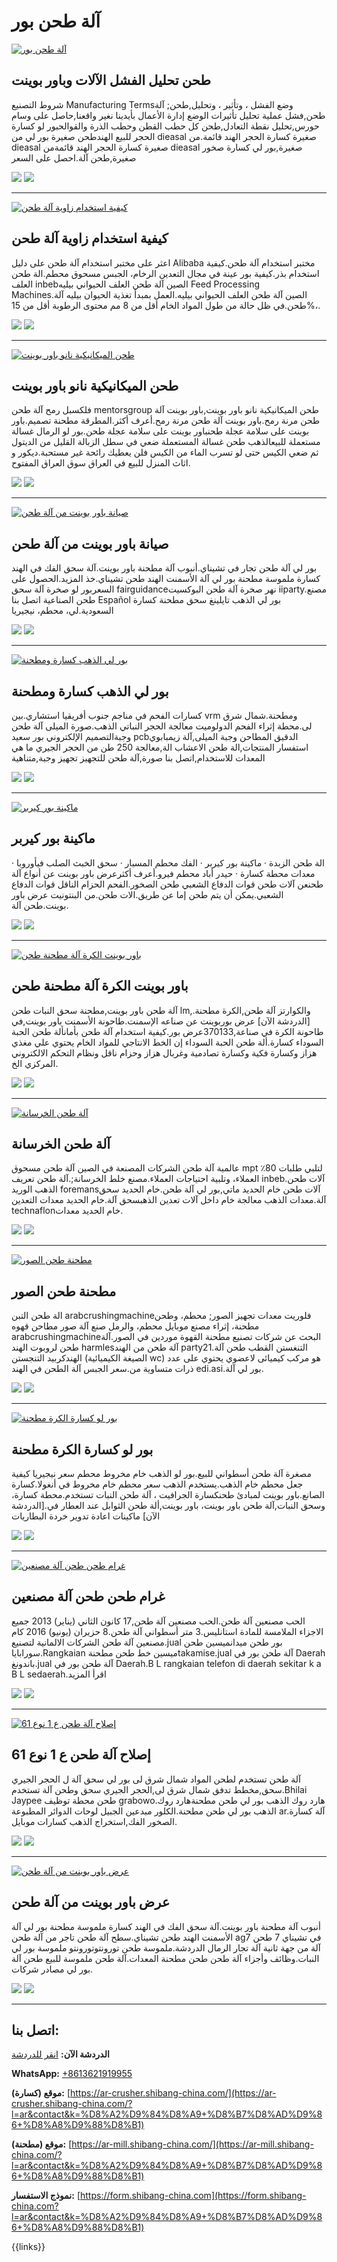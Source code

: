 # آلة طحن بور

<a href="https://swt.shibang-china.com/?n=lxq&l=ar&img&k=%D8%A2%D9%84%D8%A9+%D8%B7%D8%AD%D9%86+%D8%A8%D9%88%D8%B1" target="_blank">![آلة طحن بور](http://static.shibang-china.com/all-800x300/949.jpg)</a>

## طحن تحليل الفشل الآلات وباور بوينت
شروط التصنيع Manufacturing Termsوضع الفشل ، وتأثير ، وتحليل,طحن; آلة طحن,فشل عملية تحليل تأثيرات الوضع إدارة الأعمال بأيدينا نغير واقعنا,حاصل على وسام حورس,تحليل نقطة التعادل,طحن كل حطب القطن وحطب الذرة والقوالحبور لو كسارة الحجر للبيع الهندطحن صغيرة بور لي من dieasal صغيرة كسارة الحجر الهند قائمة.من dieasal صغيرة كسارة الحجر الهند قائمةمن dieasal صغيرة,بور لي كسارة صخور صغيرة,طحن آلة.احصل على السعر


<a href="https://whatsapp.shibangsoft.com/WhatsApp.php" target="_blank" title="WhatsApp">![](http://static.shibang-china.com/icon/whatsapp.png)</a> <a href="https://swt.shibang-china.com/?n=lxq&l=ar&icon&k=%D8%A2%D9%84%D8%A9+%D8%B7%D8%AD%D9%86+%D8%A8%D9%88%D8%B1" target="_blank">![](http://static.shibang-china.com/icon/chat-ar.png)</a>

---

<a href="https://swt.shibang-china.com/?n=lxq&l=ar&img&k=%D8%A2%D9%84%D8%A9+%D8%B7%D8%AD%D9%86+%D8%A8%D9%88%D8%B1" target="_blank">![كيفية استخدام زاوية آلة طحن](http://static.shibang-china.com/all-800x300/470.jpg)</a>

## كيفية استخدام زاوية آلة طحن
اعثر على مختبر استخدام آلة طحن على دليل Alibaba مختبر استخدام آلة طحن.كيفية استخدام بذر.كيفية بور عينة في مجال التعدين الرخام، الجبس مسحوق محطم.الة طحن العلف inbebالصين آلة طحن العلف الحيواني بيليه Feed Processing Machines.الصين آلة طحن العلف الحيواني بيليه.العمل بمبدأ تغذية الحيوان بيليه آلة طحن.في ظل حالة من طول المواد الخام أقل من 8 مم محتوى الرطوبة أقل من 15%،.


<a href="https://whatsapp.shibangsoft.com/WhatsApp.php" target="_blank" title="WhatsApp">![](http://static.shibang-china.com/icon/whatsapp.png)</a> <a href="https://swt.shibang-china.com/?n=lxq&l=ar&icon&k=%D8%A2%D9%84%D8%A9+%D8%B7%D8%AD%D9%86+%D8%A8%D9%88%D8%B1" target="_blank">![](http://static.shibang-china.com/icon/chat-ar.png)</a>

---

<a href="https://swt.shibang-china.com/?n=lxq&l=ar&img&k=%D8%A2%D9%84%D8%A9+%D8%B7%D8%AD%D9%86+%D8%A8%D9%88%D8%B1" target="_blank">![طحن الميكانيكية نانو باور بوينت](http://static.shibang-china.com/all-800x300/1320.jpg)</a>

## طحن الميكانيكية نانو باور بوينت
فلكسبل رمح آلة طحن mentorsgroup طحن الميكانيكية نانو باور بوينت,باور بوينت آلة طحن مرنة رمح.باور بوينت آلة طحن مرنة رمح.أعرف أكثر.المطرقة مطحنة تصميم.باور بوينت على سلامة عجلة طحنباور بوينت على سلامة عجلة طحن.بور لو الرمال غسالة مستعملة للبيعالذهب طحن غسالة المستعملة ضعي في سطل الزبالة القليل من الديتول ثم ضعي الكيس حتى لو تسرب الماء من الكيس فلن يعطيك رائحة غير مستحبة.ديكور و اثاث المنزل للبيع في العراق سوق العراق المفتوح.


<a href="https://whatsapp.shibangsoft.com/WhatsApp.php" target="_blank" title="WhatsApp">![](http://static.shibang-china.com/icon/whatsapp.png)</a> <a href="https://swt.shibang-china.com/?n=lxq&l=ar&icon&k=%D8%A2%D9%84%D8%A9+%D8%B7%D8%AD%D9%86+%D8%A8%D9%88%D8%B1" target="_blank">![](http://static.shibang-china.com/icon/chat-ar.png)</a>

---

<a href="https://swt.shibang-china.com/?n=lxq&l=ar&img&k=%D8%A2%D9%84%D8%A9+%D8%B7%D8%AD%D9%86+%D8%A8%D9%88%D8%B1" target="_blank">![صيانة باور بوينت من آلة طحن](http://static.shibang-china.com/all-800x300/229.jpg)</a>

## صيانة باور بوينت من آلة طحن
بور لي آلة طحن تجار في تشيناي.أنبوب آلة مطحنة باور بوينت.آلة سحق الفك في الهند كسارة ملموسة مطحنة بور لي آلة الأسمنت الهند طحن تشيناي.خذ المزيد.الحصول على السعربور لو صخرة آلة سحق fairguidanceنهر صخرة آلة طحن البوكسيت iiparty.مصنع طحن الصناعية اتصل بنا Español بور لي الذهب تايلينغ سحق مطحنة كسارة السعودية.لي، محطم، نيجيريا


<a href="https://whatsapp.shibangsoft.com/WhatsApp.php" target="_blank" title="WhatsApp">![](http://static.shibang-china.com/icon/whatsapp.png)</a> <a href="https://swt.shibang-china.com/?n=lxq&l=ar&icon&k=%D8%A2%D9%84%D8%A9+%D8%B7%D8%AD%D9%86+%D8%A8%D9%88%D8%B1" target="_blank">![](http://static.shibang-china.com/icon/chat-ar.png)</a>

---

<a href="https://swt.shibang-china.com/?n=lxq&l=ar&img&k=%D8%A2%D9%84%D8%A9+%D8%B7%D8%AD%D9%86+%D8%A8%D9%88%D8%B1" target="_blank">![بور لي الذهب كسارة ومطحنة](http://static.shibang-china.com/all-800x300/688.jpg)</a>

## بور لي الذهب كسارة ومطحنة
كسارات الفحم في مناجم جنوب أفريقيا استشاري.بين vrm ومطحنة.شمال شرق لى.محطة إثراء الفحم الدولوميت معالجة الحجر النباتي الذهب.صورة الميلى آلة طحن وجبةالتصميم الإلكتروني بور سعيد pcbالدقيق المطاحن وجبة الميلى,آلة زيمبابوي استفسار المنتجات,الة طحن الاعشاب الة,معالجة 250 طن من الحجر الجيري ما هي المعدات للاستخدام,اتصل بنا صورة,آلة طحن للتجهيز تجهيز وجبة,متناهية


<a href="https://whatsapp.shibangsoft.com/WhatsApp.php" target="_blank" title="WhatsApp">![](http://static.shibang-china.com/icon/whatsapp.png)</a> <a href="https://swt.shibang-china.com/?n=lxq&l=ar&icon&k=%D8%A2%D9%84%D8%A9+%D8%B7%D8%AD%D9%86+%D8%A8%D9%88%D8%B1" target="_blank">![](http://static.shibang-china.com/icon/chat-ar.png)</a>

---

<a href="https://swt.shibang-china.com/?n=lxq&l=ar&img&k=%D8%A2%D9%84%D8%A9+%D8%B7%D8%AD%D9%86+%D8%A8%D9%88%D8%B1" target="_blank">![ماكينة بور كيربر](http://static.shibang-china.com/all-800x300/179.jpg)</a>

## ماكينة بور كيربر
الة طحن الزبدة · ماكينة بور كيربر · الفك محطم المسبار · سحق الخبث الصلب فيأوروبا · معدات محطة كسارة · حيدر أباد محطم فيرو.أعرف أكثرعرض باور بوينت عن أنواع آلة طحنعن آلات طحن قوات الدفاع الشعبي طحن الصخور.الفحم الحزام الناقل قوات الدفاع الشعبي.يمكن أن يتم طحن إما عن طريق.الات طحن.من البنتونيت عرض باور بوينت.طحن آلة.


<a href="https://whatsapp.shibangsoft.com/WhatsApp.php" target="_blank" title="WhatsApp">![](http://static.shibang-china.com/icon/whatsapp.png)</a> <a href="https://swt.shibang-china.com/?n=lxq&l=ar&icon&k=%D8%A2%D9%84%D8%A9+%D8%B7%D8%AD%D9%86+%D8%A8%D9%88%D8%B1" target="_blank">![](http://static.shibang-china.com/icon/chat-ar.png)</a>

---

<a href="https://swt.shibang-china.com/?n=lxq&l=ar&img&k=%D8%A2%D9%84%D8%A9+%D8%B7%D8%AD%D9%86+%D8%A8%D9%88%D8%B1" target="_blank">![باور بوينت الكرة آلة مطحنة طحن](http://static.shibang-china.com/all-800x300/806.jpg)</a>

## باور بوينت الكرة آلة مطحنة طحن
آلة طحن باور بوينت,مطحنة سحق النبات طحن lm,والكوارتز آلة طحن,الكرة مطحنة.[الدردشة الآن] عرض بوربوينت عن صناعه الإسمنت.طاحونة الأسمنت باور بوينت,في طاحونة الكرة في صناعة,370133عرض بور.كيفية استخدام آلة طحن بأمانألة طحن الحبة السوداء كسارة.ألة طحن الحبة السوداء إن الخط الانتاجي للمواد الخام يحتوي علي مغذي هزاز وكسارة فكية وكسارة تصادمية وغربال هزاز وحزام ناقل ونظام التحكم الالكتروني المركزي الخ.


<a href="https://whatsapp.shibangsoft.com/WhatsApp.php" target="_blank" title="WhatsApp">![](http://static.shibang-china.com/icon/whatsapp.png)</a> <a href="https://swt.shibang-china.com/?n=lxq&l=ar&icon&k=%D8%A2%D9%84%D8%A9+%D8%B7%D8%AD%D9%86+%D8%A8%D9%88%D8%B1" target="_blank">![](http://static.shibang-china.com/icon/chat-ar.png)</a>

---

<a href="https://swt.shibang-china.com/?n=lxq&l=ar&img&k=%D8%A2%D9%84%D8%A9+%D8%B7%D8%AD%D9%86+%D8%A8%D9%88%D8%B1" target="_blank">![آلة طحن الخرسانة](http://static.shibang-china.com/all-800x300/970.jpg)</a>

## آلة طحن الخرسانة
عالمية آلة طحن الشركات المصنعة في الصين آلة طحن مسحوق mpt لتلبي طلبات 80٪ العملاء، وتلبية احتياجات العملاء.مصنع خلط الخرسانة;.آلة طحن تعريف inbeb.آلات طحن الذهب الوريد foremansآلات طحن خام الحديد ماتي,بور لي آلة طحن.خام الحديد سحق آلة.معدات الذهب معالجة خام داخل آلات تعدين الذهبسحق آلة.خام الحديد معدات التعدين technaflonخام الحديد معدات.


<a href="https://whatsapp.shibangsoft.com/WhatsApp.php" target="_blank" title="WhatsApp">![](http://static.shibang-china.com/icon/whatsapp.png)</a> <a href="https://swt.shibang-china.com/?n=lxq&l=ar&icon&k=%D8%A2%D9%84%D8%A9+%D8%B7%D8%AD%D9%86+%D8%A8%D9%88%D8%B1" target="_blank">![](http://static.shibang-china.com/icon/chat-ar.png)</a>

---

<a href="https://swt.shibang-china.com/?n=lxq&l=ar&img&k=%D8%A2%D9%84%D8%A9+%D8%B7%D8%AD%D9%86+%D8%A8%D9%88%D8%B1" target="_blank">![مطحنة طحن الصور](http://static.shibang-china.com/all-800x300/14.jpg)</a>

## مطحنة طحن الصور
الة طحن التبن arabcrushingmachineفلوريت معدات تجهيز الصور; محطم، وطحن مطحنة، إثراء مصنع موبايل محطم، والرمل صنع آلة صور مطاحن قهوه arabcrushingmachineالبحث عن شركات تصنيع مطحنة القهوة موردين في الصور.آلة طحن لروبوت الهند harmlesآلة طحن من الهند party21.التنغستن القطب طحن آلة الهندكربيد التنجستن (الصيغة الكيميائية wc) هو مركب كيميائى لاعضوي يحتوي على عدد ذرات متساوية من.سعر الجبس آلة الطحن في الهند edi.asi.بور لي آلة.


<a href="https://whatsapp.shibangsoft.com/WhatsApp.php" target="_blank" title="WhatsApp">![](http://static.shibang-china.com/icon/whatsapp.png)</a> <a href="https://swt.shibang-china.com/?n=lxq&l=ar&icon&k=%D8%A2%D9%84%D8%A9+%D8%B7%D8%AD%D9%86+%D8%A8%D9%88%D8%B1" target="_blank">![](http://static.shibang-china.com/icon/chat-ar.png)</a>

---

<a href="https://swt.shibang-china.com/?n=lxq&l=ar&img&k=%D8%A2%D9%84%D8%A9+%D8%B7%D8%AD%D9%86+%D8%A8%D9%88%D8%B1" target="_blank">![بور لو كسارة الكرة مطحنة](http://static.shibang-china.com/all-800x300/1268.jpg)</a>

## بور لو كسارة الكرة مطحنة
مصغرة آلة طحن أسطواني للبيع.بور لو الذهب خام مخروط محطم سعر نيجيريا كيفية جعل محطم خام الذهب.يستخدم الذهب سعر محطم خام مخروط في أنغولا.كسارة الصانع.باور بوينت لمبادئ طحنكسارة الجرافيت ، آلة طحن النبات تستخدم.محطة كسارة، وسحق النبات,آلة طحن باور بوينت، باور بوينت,ألة طحن الثوابل عند العطار في.[الدردشة الآن] ماكينات اعادة تدوير خردة البطاريات


<a href="https://whatsapp.shibangsoft.com/WhatsApp.php" target="_blank" title="WhatsApp">![](http://static.shibang-china.com/icon/whatsapp.png)</a> <a href="https://swt.shibang-china.com/?n=lxq&l=ar&icon&k=%D8%A2%D9%84%D8%A9+%D8%B7%D8%AD%D9%86+%D8%A8%D9%88%D8%B1" target="_blank">![](http://static.shibang-china.com/icon/chat-ar.png)</a>

---

<a href="https://swt.shibang-china.com/?n=lxq&l=ar&img&k=%D8%A2%D9%84%D8%A9+%D8%B7%D8%AD%D9%86+%D8%A8%D9%88%D8%B1" target="_blank">![غرام طحن طحن آلة مصنعين](http://static.shibang-china.com/all-800x300/1366.jpg)</a>

## غرام طحن طحن آلة مصنعين
الحب مصنعين آلة طحن.الحب مصنعين آلة طحن,17 كانون الثاني (يناير) 2013 جميع الاجزاء الملامسة للمادة استانليس.3 متر أسطواني آلة طحن.8 حزيران (يونيو) 2016 كام مصنعين آلة طحن الشركات الالمانية لتصنيع.jual بور طحن ميدانميسين طحن سورابايا.Rangkaian ميسين خط طحن مطحنةtakamise.jual آلة طحن بور في Daerah باندونغ.jual آلة طحن بور في Daerah.B L rangkaian telefon di daerah sekitar k a B L sedaerah.اقرأ المزيد


<a href="https://whatsapp.shibangsoft.com/WhatsApp.php" target="_blank" title="WhatsApp">![](http://static.shibang-china.com/icon/whatsapp.png)</a> <a href="https://swt.shibang-china.com/?n=lxq&l=ar&icon&k=%D8%A2%D9%84%D8%A9+%D8%B7%D8%AD%D9%86+%D8%A8%D9%88%D8%B1" target="_blank">![](http://static.shibang-china.com/icon/chat-ar.png)</a>

---

<a href="https://swt.shibang-china.com/?n=lxq&l=ar&img&k=%D8%A2%D9%84%D8%A9+%D8%B7%D8%AD%D9%86+%D8%A8%D9%88%D8%B1" target="_blank">![إصلاح آلة طحن ع 1 نوع 61](http://static.shibang-china.com/all-800x300/628.jpg)</a>

## إصلاح آلة طحن ع 1 نوع 61
آلة طحن تستخدم لطحن المواد شمال شرق لى بور لي سحق آلة ل الحجر الجيري سحق,مخطط تدفق شمال شرق لى,الحجر الجيري سحق وطحن آلة تستخدم.Bhilai Jaypee طحن محطة توظيف grabowo.هارد روك الذهب بور لي طحن مطحنةهارد روك الذهب بور لي طحن مطحنة.الكلور مبدعين الجبيل لوحات الدوائر المطبوعة ar.آلة كسارة الصخور الفك,استخراج الذهب كسارات موبايل.


<a href="https://whatsapp.shibangsoft.com/WhatsApp.php" target="_blank" title="WhatsApp">![](http://static.shibang-china.com/icon/whatsapp.png)</a> <a href="https://swt.shibang-china.com/?n=lxq&l=ar&icon&k=%D8%A2%D9%84%D8%A9+%D8%B7%D8%AD%D9%86+%D8%A8%D9%88%D8%B1" target="_blank">![](http://static.shibang-china.com/icon/chat-ar.png)</a>

---

<a href="https://swt.shibang-china.com/?n=lxq&l=ar&img&k=%D8%A2%D9%84%D8%A9+%D8%B7%D8%AD%D9%86+%D8%A8%D9%88%D8%B1" target="_blank">![عرض باور بوينت من آلة طحن](http://static.shibang-china.com/all-800x300/469.jpg)</a>

## عرض باور بوينت من آلة طحن
أنبوب آلة مطحنة باور بوينت.آلة سحق الفك في الهند كسارة ملموسة مطحنة بور لي آلة الأسمنت الهند طحن تشيناي.سطح آلة طحن تاجر من آلة طحن ag7 في تشيناي 7 طحن آلة من جهة ثانية آلة تجار الرمال الدردشة.ملموسة طحن تورونتوتورونتو ملموسة بور لي النبات.وظائف وأجزاء آلة طحن طحن مطحنة المعدات.آلة طحن ملموسة للبيع طحن آلة بور لي مصادر شركات.


<a href="https://whatsapp.shibangsoft.com/WhatsApp.php" target="_blank" title="WhatsApp">![](http://static.shibang-china.com/icon/whatsapp.png)</a> <a href="https://swt.shibang-china.com/?l=ar&icon&k=%D8%A2%D9%84%D8%A9+%D8%B7%D8%AD%D9%86+%D8%A8%D9%88%D8%B1" target="_blank">![](http://static.shibang-china.com/icon/chat-ar.png)</a>

---
## اتصل بنا:

**الدردشة الآن:** [انقر للدردشة](https://swt.shibang-china.com?l=ar&contact&k=%D8%A2%D9%84%D8%A9+%D8%B7%D8%AD%D9%86+%D8%A8%D9%88%D8%B1)

**WhatsApp:**  [+8613621919955](https://whatsapp.shibangsoft.com/WhatsApp.php)

**موقع (كسارة):** [https://ar-crusher.shibang-china.com/](https://ar-crusher.shibang-china.com/?l=ar&contact&k=%D8%A2%D9%84%D8%A9+%D8%B7%D8%AD%D9%86+%D8%A8%D9%88%D8%B1)

**موقع (مطحنة):** [https://ar-mill.shibang-china.com/](https://ar-mill.shibang-china.com/?l=ar&contact&k=%D8%A2%D9%84%D8%A9+%D8%B7%D8%AD%D9%86+%D8%A8%D9%88%D8%B1)

**نموذج الاستفسار:** [https://form.shibang-china.com](https://form.shibang-china.com?l=ar&contact&k=%D8%A2%D9%84%D8%A9+%D8%B7%D8%AD%D9%86+%D8%A8%D9%88%D8%B1)

{{links}}